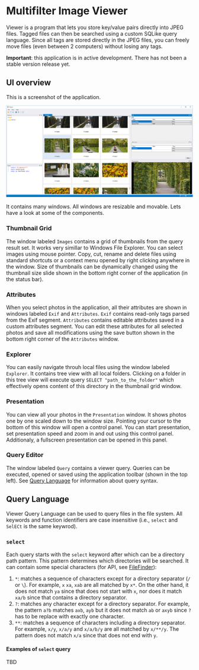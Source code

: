 # Multifilter Image Viewer

Viewer is a program that lets you store key/value pairs directly into JPEG files. Tagged files can then be searched using a custom SQLike query language. Since all tags are stored directly in the JPEG files, you can freely move files (even between 2 computers) without losing any tags.

**Important**: this application is in active development. There has not been a stable version release yet.

## UI overview

This is a screenshot of the application. 

![Overview](docs/images/overview.png)

It contains many windows. All windows are resizable and movable. Lets have a look at some of the components.

### Thumbnail Grid

The window labeled `Images` contains a grid of thumbnails from the query result set. It works very simillar to Windows File Explorer. You can select images using mouse pointer. Copy, cut, rename and delete files using standard shortcuts or a context menu opened by right clicking anywhere in the window. Size of thumbnails can be dynamically changed using the thumbnail size slide shown in the bottom right corner of the application (in the status bar).

### Attributes

When you select photos in the application, all their attributes are shown in windows labeled `Exif` and `Attributes`. `Exif` contains read-only tags parsed from the Exif segment. `Attributes` contains editable attributes saved in a custom attributes segment. You can edit these attributes for all selected photos and save all modifications using the save button shown in the bottom right corner of the `Attributes` window.

### Explorer

You can easily navigate throuh local files using the window labeled `Explorer`. It contains tree view with all local folders. Clicking on a folder in this tree view will execute query `SELECT "path_to_the_folder"` which effectively opens content of this directory in the thumbnail grid window.

### Presentation 

You can view all your photos in the `Presentation` window. It shows photos one by one scaled down to the window size. Pointing your cursor to the bottom of this window will open a control panel. You can start presentation, set presentation speed and zoom in and out using this control panel. Additionaly, a fullscreen presentation can be opened in this panel. 

### Query Editor

The window labeled `Query` contains a viewer query. Queries can be executed, opened or saved using the application toolbar (shown in the top left). See [Query Language](#query-language) for information about query syntax.

## Query Language

Viewer Query Language can be used to query files in the file system. All keywords and function identifiers are case insensitive (i.e., `select` and `SelECt` is the same keywrod).

### `select`

Each query starts with the `select` keyword after which can be a directory path pattern. This pattern determines which directories will be searched. It can contain some special characters (for API, see [FileFinder](xref:Viewer.IO.FileFinder)):

1) `*`: matches a sequence of characters except for a directory separator (`/` or `\`). For example, `x` `xa`, `xab` are all matched by `x*`. On the other hand, it does not match `ya` since that does not start with `x`, nor does it match `xa/b` since that contains a directory separator.
2) `?`: matches any character except for a directory separator. For example, the pattern `a?b` matches `axb`, `ayb` but it does not match `ab` or `axyb` since `?` has to be replace with exactly one character.
3) `**`: matches a sequence of characters including a directory separator. For example, `x/y`, `x/a/y` and `x/a/b/y` are all matched by `x/**/y`. The pattern does not match `x/a` since that does not end with `y`. 

#### Examples of `select` query

TBD